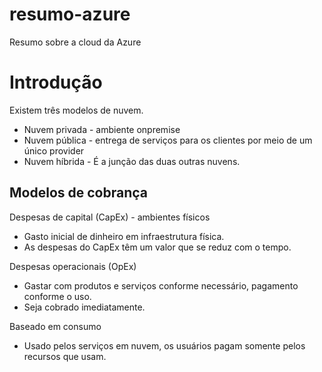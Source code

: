 # resumo-azure
Resumo sobre a cloud da Azure

# Introdução
Existem três modelos de nuvem.

- Nuvem privada - ambiente onpremise
- Nuvem pública - entrega de serviços para os clientes por meio de um único provider
- Nuvem híbrida - É a junção das duas outras nuvens.

## Modelos de cobrança

Despesas de capital (CapEx) - ambientes físicos
- Gasto inicial de dinheiro em infraestrutura física.
- As despesas do CapEx têm um valor que se reduz com o tempo.


Despesas operacionais (OpEx)
- Gastar com produtos e serviços conforme necessário, pagamento conforme o uso.
- Seja cobrado imediatamente.

Baseado em consumo

- Usado pelos serviços em nuvem, os usuários pagam somente pelos recursos que usam.
